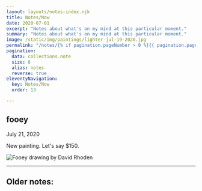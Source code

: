 ```yaml
---
layout: layouts/notes-index.njk
title: Notes/Now
date: 2020-07-01
excerpt: "Notes about what's on my mind at this particular moment."
summary: "Notes about what's on my mind at this particular moment."
image: /static/img/paintings/lighter-jul-19-2020.jpg
permalink: "/notes/{% if pagination.pageNumber > 0 %}{{ pagination.pageNumber + 1 }}/{% endif %}index.html"
pagination:
  data: collections.note
  size: 8
  alias: notes
  reverse: true
eleventyNavigation:
  key: Notes/Now
  order: 13

---
```


## fooey

July 21, 2020

New painting. Let's say $150.

![Fooey drawing by David Rhoden](/static/img/notes/fooey-jul-21-2020.jpg "Fooey drawing by David Rhoden")

---

## Older notes: 